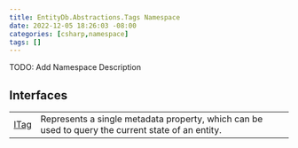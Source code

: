 ```yaml
---
title: EntityDb.Abstractions.Tags Namespace
date: 2022-12-05 18:26:03 -08:00
categories: [csharp,namespace]
tags: []
---
```



TODO: Add Namespace Description

## Interfaces
<table><tr><td><a href='/posts/csharp.interface.entitydb.abstractions.tags.itag/'>ITag</a></td><td>
Represents a single metadata property, which can be used to query the current state of an entity.
</td></tr></table>
